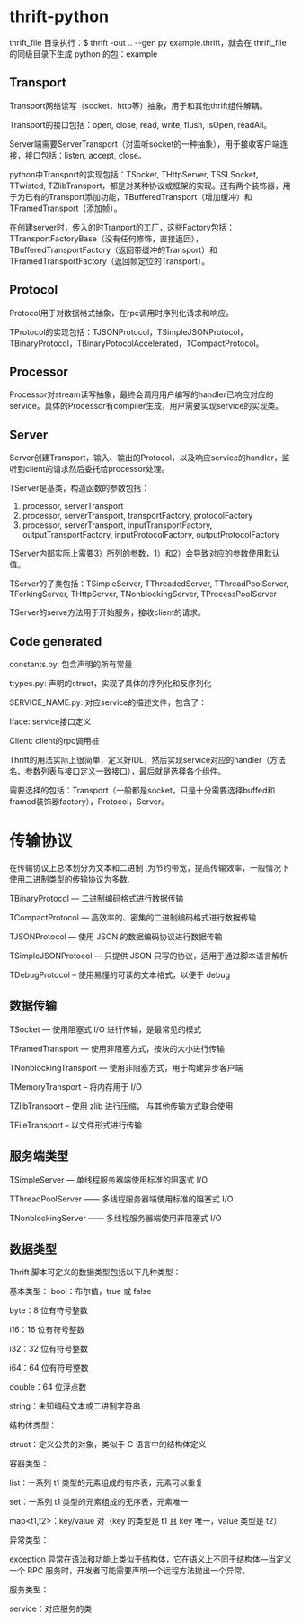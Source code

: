 # thrift-python

thrift_file 目录执行：$ thrift -out .. --gen py example.thrift，就会在 thrift_file 的同级目录下生成 python 的包：example

## Transport

Transport网络读写（socket，http等）抽象，用于和其他thrift组件解耦。

Transport的接口包括：open, close, read, write, flush, isOpen, readAll。

Server端需要ServerTransport（对监听socket的一种抽象），用于接收客户端连接，接口包括：listen, accept, close。

python中Transport的实现包括：TSocket, THttpServer, TSSLSocket, TTwisted, TZlibTransport，都是对某种协议或框架的实现。还有两个装饰器，用于为已有的Transport添加功能，TBufferedTransport（增加缓冲）和TFramedTransport（添加帧）。

在创建server时，传入的时Tranport的工厂，这些Factory包括：TTransportFactoryBase（没有任何修饰，直接返回），TBufferedTransportFactory（返回带缓冲的Transport）和TFramedTransportFactory（返回帧定位的Transport）。

## Protocol
Protocol用于对数据格式抽象，在rpc调用时序列化请求和响应。

TProtocol的实现包括：TJSONProtocol，TSimpleJSONProtocol，TBinaryProtocol，TBinaryPotocolAccelerated，TCompactProtocol。

## Processor
Processor对stream读写抽象，最终会调用用户编写的handler已响应对应的service。具体的Processor有compiler生成，用户需要实现service的实现类。

## Server

Server创建Transport，输入、输出的Protocol，以及响应service的handler，监听到client的请求然后委托给processor处理。

TServer是基类，构造函数的参数包括：

1) processor, serverTransport
2) processor, serverTransport, transportFactory, protocolFactory
3) processor, serverTransport, inputTransportFactory, outputTransportFactory, inputProtocolFactory, outputProtocolFactory 

TServer内部实际上需要3）所列的参数，1）和2）会导致对应的参数使用默认值。

TServer的子类包括：TSimpleServer, TThreadedServer, TThreadPoolServer, TForkingServer, THttpServer, TNonblockingServer, TProcessPoolServer

TServer的serve方法用于开始服务，接收client的请求。

## Code generated
constants.py: 包含声明的所有常量

ttypes.py: 声明的struct，实现了具体的序列化和反序列化

SERVICE_NAME.py: 对应service的描述文件，包含了：

Iface: service接口定义

Client: client的rpc调用桩

Thrift的用法实际上很简单，定义好IDL，然后实现service对应的handler（方法名、参数列表与接口定义一致接口），最后就是选择各个组件。

需要选择的包括：Transport（一般都是socket，只是十分需要选择buffed和framed装饰器factory），Protocol，Server。

# 传输协议 

在传输协议上总体划分为文本和二进制 ,为节约带宽，提高传输效率，一般情况下使用二进制类型的传输协议为多数.

TBinaryProtocol — 二进制编码格式进行数据传输

TCompactProtocol — 高效率的、密集的二进制编码格式进行数据传输

TJSONProtocol — 使用 JSON 的数据编码协议进行数据传输

TSimpleJSONProtocol — 只提供 JSON 只写的协议，适用于通过脚本语言解析

TDebugProtocol – 使用易懂的可读的文本格式，以便于 debug

## 数据传输

TSocket — 使用阻塞式 I/O 进行传输，是最常见的模式

TFramedTransport — 使用非阻塞方式，按块的大小进行传输

TNonblockingTransport — 使用非阻塞方式，用于构建异步客户端

TMemoryTransport – 将内存用于 I/O

TZlibTransport – 使用 zlib 进行压缩， 与其他传输方式联合使用

TFileTransport – 以文件形式进行传输

## 服务端类型

TSimpleServer — 单线程服务器端使用标准的阻塞式 I/O

TThreadPoolServer —— 多线程服务器端使用标准的阻塞式 I/O

TNonblockingServer —— 多线程服务器端使用非阻塞式 I/O

## 数据类型 

Thrift 脚本可定义的数据类型包括以下几种类型：

基本类型：
bool：布尔值，true 或 false

byte：8 位有符号整数

i16：16 位有符号整数

i32：32 位有符号整数

i64：64 位有符号整数

double：64 位浮点数

string：未知编码文本或二进制字符串

结构体类型：

struct：定义公共的对象，类似于 C 语言中的结构体定义

容器类型：

list：一系列 t1 类型的元素组成的有序表，元素可以重复

set：一系列 t1 类型的元素组成的无序表，元素唯一

map<t1,t2>：key/value 对（key 的类型是 t1 且 key 唯一，value 类型是 t2）

异常类型：

exception 异常在语法和功能上类似于结构体，它在语义上不同于结构体—当定义一个 RPC 服务时，开发者可能需要声明一个远程方法抛出一个异常。

服务类型：

service：对应服务的类

